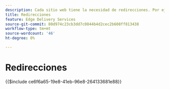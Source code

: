 ```yaml
---
description: Cada sitio web tiene la necesidad de redirecciones. Por ejemplo, si cambia de ubicación o elimina contenido, desea que los usuarios aún puedan encontrarlo para obtener lo siguiente mejor. Consulte el documento Creación y publicación de contenido para obtener más información sobre cómo eliminar contenido.
title: Redirecciones
feature: Edge Delivery Services
source-git-commit: 80d974c23cb3dd7c0844b4d2cec2b608ff813438
workflow-type: tm+mt
source-wordcount: '46'
ht-degree: 0%

---
```


# Redirecciones

{{$include ce6f6a65-19e8-41eb-96e8-264133681e88}}